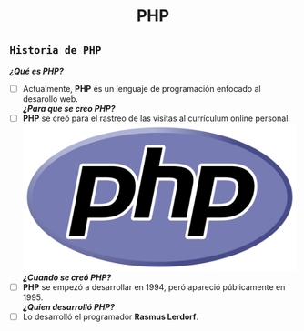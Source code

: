 <center> <h1>PHP</h1> </center>

## `Historia de PHP`   
**_¿Qué es PHP?_**  
- [ ] Actualmente, **PHP** és un lenguaje de programación enfocado al desarollo web.   
**_¿Para que se creo PHP?_**  
- [ ] **PHP** se creó para el rastreo de las visitas al currículum online personal.   
![PHP-Logo](https://github.com/OscarLopez25032004/SMX2-M8UF1A1-HistoriaWeb-1995-1996-PHP-OscarL/blob/main/PHP-logo.svg.png "PHP-Logo")  
**_¿Cuando se creó PHP?_**  
- [ ] **PHP** se empezó a desarrollar en 1994, peró apareció públicamente en 1995.   
**_¿Quien desarrolló PHP?_**  
- [ ] Lo desarrolló el programador **Rasmus Lerdorf**.   
